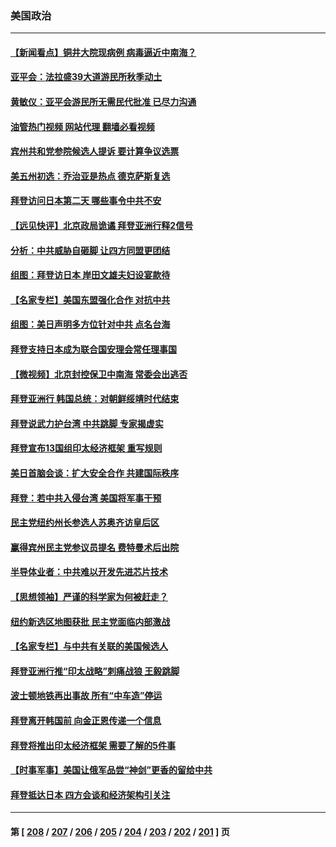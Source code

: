 ### 美国政治
---
#### [【新闻看点】铜井大院现病例 病毒逼近中南海？](../../pages/ncid1078159/n13743659.md?05241645) 
#### [亚平会：法拉盛39大道游民所秋季动土](../../pages/ncid1078159/n13744042.md?05241645) 
#### [黄敏仪：亚平会游民所无需民代批准 已尽力沟通](../../pages/ncid1078159/n13744011.md?05241645) 
#### [油管热门视频 网站代理 翻墙必看视频](http://209.222.30.114:81/youtube.html?05241645)
#### [宾州共和党参院候选人提诉 要计算争议选票](../../pages/ncid1078159/n13743866.md?05241645) 
#### [美五州初选：乔治亚是热点 德克萨斯复选](../../pages/ncid1078159/n13743805.md?05241645) 
#### [拜登访问日本第二天 哪些事令中共不安](../../pages/ncid1078159/n13743822.md?05241645) 
#### [【远见快评】北京政局诡谲 拜登亚洲行释2信号](../../pages/ncid1078159/n13743807.md?05241645) 
#### [分析：中共威胁自砸脚 让四方同盟更团结](../../pages/ncid1078159/n13743783.md?05241645) 
#### [组图：拜登访日本 岸田文雄夫妇设宴款待](../../pages/ncid1078159/n13743749.md?05241645) 
#### [【名家专栏】美国东盟强化合作 对抗中共](../../pages/ncid1078159/n13743580.md?05241645) 
#### [组图：美日声明多方位针对中共 点名台海](../../pages/ncid1078159/n13743686.md?05241645) 
#### [拜登支持日本成为联合国安理会常任理事国](../../pages/ncid1078159/n13743703.md?05241645) 
#### [【微视频】北京封控保卫中南海 常委会出逃否](../../pages/ncid1078159/n13743655.md?05241645) 
#### [拜登亚洲行 韩国总统：对朝鲜绥靖时代结束](../../pages/ncid1078159/n13743551.md?05241645) 
#### [拜登说武力护台湾 中共跳脚 专家揭虚实](../../pages/ncid1078159/n13743620.md?05241645) 
#### [拜登宣布13国组印太经济框架 重写规则](../../pages/ncid1078159/n13743484.md?05241645) 
#### [美日首脑会谈：扩大安全合作 共建国际秩序](../../pages/ncid1078159/n13743420.md?05241645) 
#### [拜登：若中共入侵台湾 美国将军事干预](../../pages/ncid1078159/n13743353.md?05241645) 
#### [民主党纽约州长参选人苏奥齐访皇后区](../../pages/ncid1078159/n13743250.md?05241645) 
#### [赢得宾州民主党参议员提名 费特曼术后出院](../../pages/ncid1078159/n13743097.md?05241645) 
#### [半导体业者：中共难以开发先进芯片技术](../../pages/ncid1078159/n13743079.md?05241645) 
#### [【思想领袖】严谨的科学家为何被赶走？](../../pages/ncid1078159/n13738767.md?05241645) 
#### [纽约新选区地图获批 民主党面临内部激战](../../pages/ncid1078159/n13742947.md?05241645) 
#### [【名家专栏】与中共有关联的美国候选人](../../pages/ncid1078159/n13742857.md?05241645) 
#### [拜登亚洲行推“印太战略”刺痛战狼 王毅跳脚](../../pages/ncid1078159/n13742968.md?05241645) 
#### [波士顿地铁再出事故 所有“中车造”停运](../../pages/ncid1078159/n13742953.md?05241645) 
#### [拜登离开韩国前 向金正恩传递一个信息](../../pages/ncid1078159/n13742865.md?05241645) 
#### [拜登将推出印太经济框架 需要了解的5件事](../../pages/ncid1078159/n13742522.md?05241645) 
#### [【时事军事】美国让俄军品尝“神剑”更香的留给中共](../../pages/ncid1078159/n13742318.md?05241645) 
#### [拜登抵达日本 四方会谈和经济架构引关注](../../pages/ncid1078159/n13742788.md?05241645) 

---
#### 第 [ [208](./208.md?05241645) / [207](./207.md?05241645) / [206](./206.md?05241645) / [205](./205.md?05241645) / [204](./204.md?05241645) / [203](./203.md?05241645) / [202](./202.md?05241645) / [201](./201.md?05241645) ] 页
